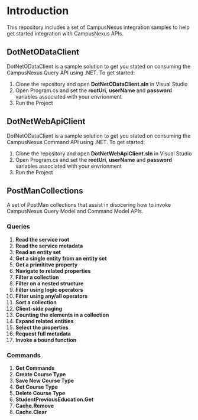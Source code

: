 # Introduction
This repository includes a set of CampusNexus integration samples to help get started integration with CampusNexus APIs.

## DotNetODataClient
DotNetODataClient is a sample solution to get you stated on consuming the CampusNexus Query API using .NET.
To get started:
1. Clone the repository and open **DotNetODataClient.sln** in Visual Studio
2. Open Program.cs and set the **rootUri**, **userName** and **password** variables associated with your envrionment
3. Run the Project

## DotNetWebApiClient
DotNetODataClient is a sample solution to get you stated on consuming the CampusNexus Command API using .NET.
To get started:
1. Clone the repository and open **DotNetWebApiClient.sln** in Visual Studio
2. Open Program.cs and set the **rootUri**, **userName** and **password** variables associated with your envrionment
3. Run the Project

## PostManCollections
A set of PostMan collections that assist in disocering how to invoke CampusNexus Query Model and Command Model APIs.

### Queries
1. **Read the service root**
2. **Read the service metadata**
3. **Read an entity set**
4. **Get a single entity from an entity set**
5. **Get a primititve property**
6. **Navigate to related properties**
7. **Filter a collection**
8. **Filter on a nested structure**
9. **Filter using logic operators**
10. **Filter using any/all operators**
11. **Sort a collection**
12. **Client-side paging**
13. **Counting the elements in a collection**
14. **Expand related entities**
15. **Select the properties**
16. **Request full metadata**
17. **Invoke a bound function**
### Commands
1. **Get Commands**
2. **Create Course Type**
3. **Save New Course Type**
4. **Get Course Type**
5. **Delete Course Type**
6. **StudentPreviousEducation.Get**
7. **Cache.Remove**
8. **Cache.Clear**
